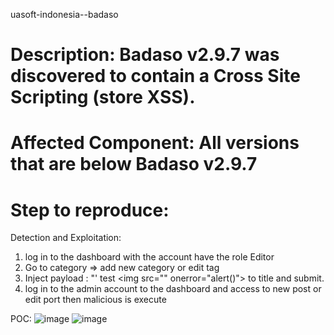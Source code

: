 uasoft-indonesia--badaso


# Description: Badaso v2.9.7 was discovered to contain a Cross Site Scripting (store XSS).

# Affected Component: All versions that are below Badaso v2.9.7

# Step to reproduce: 
Detection and Exploitation: 

1. log in to the dashboard with the account have the role Editor
2. Go to category => add new category or edit tag
2. Inject payload : "' test <img src=\"" onerror="alert()"> to title and submit. 
3. log in to the admin account to the dashboard and access to new post or edit port then malicious is execute

POC: 
![image](https://github.com/anh91/uasoft-indonesia--badaso/assets/132877337/2511528e-6a2a-47bb-9ebe-9a25213e6963)
![image](https://github.com/anh91/uasoft-indonesia--badaso/assets/132877337/3dad9895-34d2-4e40-91fb-cb52c02eba4c)



